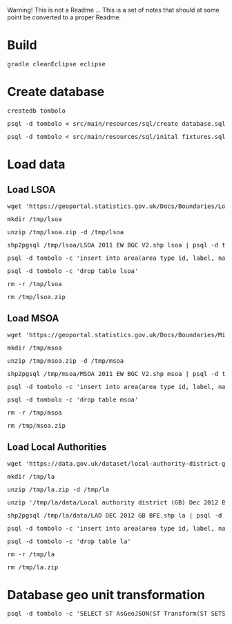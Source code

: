 Warning! This is not a Readme ... This is a set of notes that should at some point be converted to a proper Readme.

# Build

<pre>
gradle cleanEclipse eclipse
</pre>

# Create database

<pre>
createdb tombolo
</pre>
<pre>
psql -d tombolo < src/main/resources/sql/create_database.sql
</pre>
<pre>
psql -d tombolo < src/main/resources/sql/inital_fixtures.sql 
</pre>

# Load data

## Load LSOA

<pre>
wget 'https://geoportal.statistics.gov.uk/Docs/Boundaries/Lower_layer_super_output_areas_(E+W)_2011_Boundaries_(Generalised_Clipped)_V2.zip' -O /tmp/lsoa.zip
</pre>
<pre>
mkdir /tmp/lsoa
</pre>
<pre>
unzip /tmp/lsoa.zip -d /tmp/lsoa
</pre>
<pre>
shp2pgsql /tmp/lsoa/LSOA_2011_EW_BGC_V2.shp lsoa | psql -d tombolo
</pre>
<pre>
psql -d tombolo -c 'insert into area(area_type_id, label, name, shape) select '1', lsoa11cd, lsoa11nm, geom from lsoa'
</pre>
<pre>
psql -d tombolo -c 'drop table lsoa'
</pre>
<pre>
rm -r /tmp/lsoa
</pre>
<pre>
rm /tmp/lsoa.zip
</pre>

## Load MSOA

<pre>
wget 'https://geoportal.statistics.gov.uk/Docs/Boundaries/Middle_layer_super_output_areas_(E+W)_2011_Boundaries_(Generalised_Clipped)_V2.zip' -O /tmp/msoa.zip
</pre>
<pre>
mkdir /tmp/msoa
</pre>
<pre>
unzip /tmp/msoa.zip -d /tmp/msoa
</pre>
<pre>
shp2pgsql /tmp/msoa/MSOA_2011_EW_BGC_V2.shp msoa | psql -d tombolo
</pre>
<pre>
psql -d tombolo -c 'insert into area(area_type_id, label, name, shape) select '2', msoa11cd, msoa11nm, geom from msoa'
</pre>
<pre>
psql -d tombolo -c 'drop table msoa'
</pre>
<pre>
rm -r /tmp/msoa
</pre>
<pre>
rm /tmp/msoa.zip
</pre>

## Load Local Authorities

<pre>
wget 'https://data.gov.uk/dataset/local-authority-district-gb-dec-2012-boundaries-full-extent/datapackage.zip' -O /tmp/la.zip
</pre>
<pre>
mkdir /tmp/la
</pre>
<pre>
unzip /tmp/la.zip -d /tmp/la
</pre>
<pre>
unzip '/tmp/la/data/Local_authority_district_(GB)_Dec_2012_Boundaries_(Full_Extent).zip' -d /tmp/la/data
</pre>
<pre>
shp2pgsql /tmp/la/data/LAD_DEC_2012_GB_BFE.shp la | psql -d tombolo
</pre>
<pre>
psql -d tombolo -c 'insert into area(area_type_id, label, name, shape) select '3', lad12cd, lad12nm, geom from la'
</pre>
<pre>
psql -d tombolo -c 'drop table la'
</pre>
<pre>
rm -r /tmp/la
</pre>
<pre>
rm /tmp/la.zip
</pre>

# Database geo unit transformation

<pre>
psql -d tombolo -c 'SELECT ST_AsGeoJSON(ST_Transform(ST_SETSRID(shape, 27700),4326)) from area where area_type_id = 2 limit 1'
</pre>